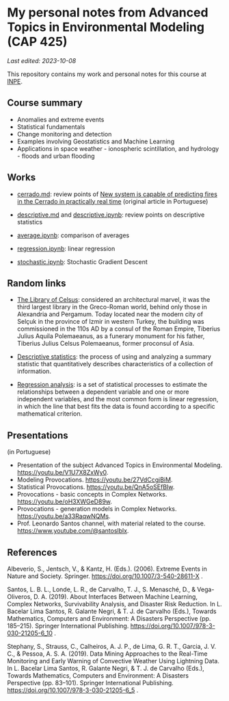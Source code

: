 # My personal notes from Advanced Topics in Environmental Modeling (CAP 425)

*Last edited: 2023-10-08*

This repository contains my work and personal notes for this course at [INPE](http://www.inpe.br/posgraduacao/).

## Course summary

- Anomalies and extreme events
- Statistical fundamentals
- Change monitoring and detection
- Examples involving Geostatistics and Machine Learning
- Applications in space weather - ionospheric scintillation, and hydrology - floods and urban flooding

## Works

- [cerrado.md](cerrado.md): review points of [New system is capable of predicting fires in the Cerrado in practically real time](https://agencia.fapesp.br/novo-sistema-e-capaz-de-prever-incendios-no-cerrado-em-tempo-praticamente-real/41868) (original article in Portuguese)

- [descriptive.md](descriptive.md) and [descriptive.ipynb](descriptive.ipynb): review points on descriptive statistics

- [average.ipynb](average.ipynb): comparison of averages

- [regression.ipynb](regression.ipynb): linear regression

- [stochastic.ipynb](stochastic.ipynb): Stochastic Gradient Descent


## Random links

- [The Library of Celsus](https://en.wikipedia.org/wiki/Library_of_Celsus): considered an architectural marvel, it was the third largest library in the Greco-Roman world, behind only those in Alexandria and Pergamum. Today located near the modern city of Selçuk in the province of Izmir in western Turkey, the building was commissioned in the 110s AD by a consul of the Roman Empire, Tiberius Julius Aquila Polemaeanus, as a funerary monument for his father, Tiberius Julius Celsus Polemaeanus, former proconsul of Asia.

- [Descriptive statistics](https://en.wikipedia.org/wiki/Descriptive_statistics): the process of using and analyzing a summary statistic that quantitatively describes characteristics of a collection of information.

- [Regression analysis](https://en.wikipedia.org/wiki/Regression_analysis): is a set of statistical processes to estimate the relationships between a dependent variable and one or more independent variables, and the most common form is linear regression, in which the line that best fits the data is found according to a specific mathematical criterion.

## Presentations

(in Portuguese)

- Presentation of the subject Advanced Topics in Environmental Modeling. <https://youtu.be/V1U7X8ZxWy0>.
- Modeling Provocations. <https://youtu.be/27VdCcgjBiM>.
- Statistical Provocations. <https://youtu.be/QnA5oSEfBIw>.
- Provocations - basic concepts in Complex Networks. <https://youtu.be/oH3XWGeD89w>.
- Provocations - generation models in Complex Networks. <https://youtu.be/a33RaqwNQMs>.
- Prof. Leonardo Santos channel, with material related to the course. <https://www.youtube.com/@santoslblx>.

## References

Albeverio, S., Jentsch, V., & Kantz, H. (Eds.). (2006). Extreme Events in Nature and Society. Springer. <https://doi.org/10.1007/3-540-28611-X> .

Santos, L. B. L., Londe, L. R., de Carvalho, T. J., S. Menasché, D., & Vega-Oliveros, D. A. (2019). About Interfaces Between Machine Learning, Complex Networks, Survivability Analysis, and Disaster Risk Reduction. In L. Bacelar Lima Santos, R. Galante Negri, & T. J. de Carvalho (Eds.), Towards Mathematics, Computers and Environment: A Disasters Perspective (pp. 185–215). Springer International Publishing. <https://doi.org/10.1007/978-3-030-21205-6_10> .

Stephany, S., Strauss, C., Calheiros, A. J. P., de Lima, G. R. T., Garcia, J. V. C., & Pessoa, A. S. A. (2019). Data Mining Approaches to the Real-Time Monitoring and Early Warning of Convective Weather Using Lightning Data. In L. Bacelar Lima Santos, R. Galante Negri, & T. J. de Carvalho (Eds.), Towards Mathematics, Computers and Environment: A Disasters Perspective (pp. 83–101). Springer International Publishing. <https://doi.org/10.1007/978-3-030-21205-6_5> .
